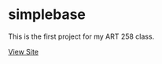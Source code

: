 # simplebase
This is the first project for my ART 258 class.

[View Site](https://johndoenma.github.io/simplebase)
